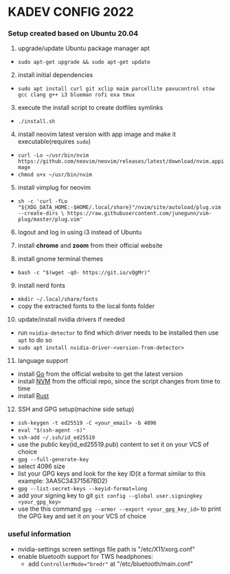 # KADEV CONFIG 2022
### Setup created based on Ubuntu 20.04

1. upgrade/update Ubuntu package manager apt
  + `sudo apt-get upgrade && sudo apt-get update`

2. install initial dependencies
  + `sudo apt install curl git xclip maim parcellite pavucontrol stow gcc clang g++ i3 blueman rofi exa tmux`

3. execute the install script to create dotfiles symlinks
  + `./install.sh`

4. install neovim latest version with app image and make it executable(requires `sudo`)
  + `curl -Lo ~/usr/bin/nvim https://github.com/neovim/neovim/releases/latest/download/nvim.appimage`
  + `chmod u+x ~/usr/bin/nvim`

5. install vimplug for neovim
  + `sh -c 'curl -fLo "${XDG_DATA_HOME:-$HOME/.local/share}"/nvim/site/autoload/plug.vim --create-dirs \
       https://raw.githubusercontent.com/junegunn/vim-plug/master/plug.vim'`

6. logout and log in using i3 instead of Ubuntu

7. install **chrome** and **zoom** from their official website

8. install gnome terminal themes
  + `bash -c "$(wget -qO- https://git.io/vQgMr)"`

9. install nerd fonts
  + `mkdir ~/.local/share/fonts`
  + copy the extracted fonts to the local fonts folder

10. update/install nvidia drivers if needed
  + run `nvidia-detector` to find which driver needs to be installed then use `apt` to do so
  + `sudo apt install nvidia-driver-<version-from-detector>`

11. language support
  + install [Go](https://go.dev/doc/install) from the official website to get the latest version
  + install [NVM](https://github.com/nvm-sh/nvm) from the official repo, since the script changes from time to time
  + install [Rust](tbd)

12. SSH and GPG setup(machine side setup)
  + `ssh-keygen -t ed25519 -C <your_email> -b 4096`
  + `eval "$(ssh-agent -s)"`
  + `ssh-add ~/.ssh/id_ed25519`
  + use the public key(id_ed25519.pub) content to set it on your VCS of choice
  + `gpg --full-generate-key`
  + select 4096 size
  + list your GPG keys and look for the key ID(it a format similar to this example: 3AA5C34371567BD2)
  + `gpg --list-secret-keys --keyid-format=long`
  + add your signing key to git `git config --global user.signingkey <your_gpg_key>`
  + use the this command `gpg --armor --export <your_gpg_key_id>` to print the GPG key and set it on your VCS of choice

### useful information
  * nvidia-settings screen settings file path is "/etc/X11/xorg.conf"
  * enable bluetooth support for TWS headphones:
    + add `ControllerMode="bredr"` at "/etc/bluetooth/main.conf"
